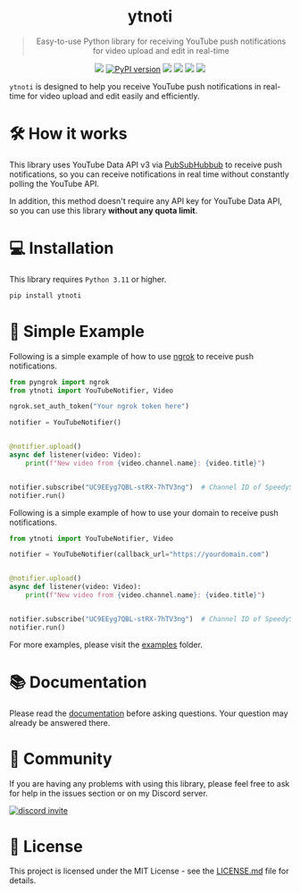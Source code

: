 <div align="center">
    <h1>ytnoti</h1>
</div>

<blockquote align="center">
    Easy-to-use Python library for receiving YouTube push notifications for video upload and edit in real-time
</blockquote>

<div align="center">
    <img src="https://img.shields.io/badge/Python-3.11%20%7C%203.12-blue?logo=python">
    <a href="https://pypi.org/project/ytnoti"><img src="https://img.shields.io/pypi/v/ytnoti.svg?color=brightgreen&logo=pypi&logoColor=yellow" alt="PyPI version"></a>
    <img src="https://img.shields.io/pepy/dt/ytnoti">
    <img src="https://img.shields.io/github/license/SeoulSKY/ytnoti">
    <img src="https://github.com/SeoulSKY/ytnoti/actions/workflows/ruff.yml/badge.svg">
    <img src="https://github.com/SeoulSKY/ytnoti/actions/workflows/pytest.yml/badge.svg">
</div>

`ytnoti` is designed to help you receive YouTube push notifications in real-time for video
upload and edit easily and efficiently.

# 🛠️ How it works

This library uses YouTube Data API v3 via
[PubSubHubbub](https://developers.google.com/youtube/v3/guides/push_notifications) to receive push
notifications, so you can receive notifications in real time without constantly polling the YouTube API.

In addition, this method doesn't require any API key for YouTube Data API, so you can use this library **without any quota limit**.

# 💻 Installation

This library requires `Python 3.11` or higher.

```bash
pip install ytnoti
```

# 📖 Simple Example

Following is a simple example of how to use [ngrok](https://dashboard.ngrok.com/get-started/setup) to receive push notifications.

```python
from pyngrok import ngrok
from ytnoti import YouTubeNotifier, Video

ngrok.set_auth_token("Your ngrok token here")

notifier = YouTubeNotifier()


@notifier.upload()
async def listener(video: Video):
    print(f"New video from {video.channel.name}: {video.title}")


notifier.subscribe("UC9EEyg7QBL-stRX-7hTV3ng")  # Channel ID of SpeedyStyle
notifier.run()
```

Following is a simple example of how to use your domain to receive push notifications.

```python
from ytnoti import YouTubeNotifier, Video

notifier = YouTubeNotifier(callback_url="https://yourdomain.com")


@notifier.upload()
async def listener(video: Video):
    print(f"New video from {video.channel.name}: {video.title}")


notifier.subscribe("UC9EEyg7QBL-stRX-7hTV3ng")  # Channel ID of SpeedyStyle
notifier.run()
```

For more examples, please visit the [examples](https://github.com/SeoulSKY/ytnoti/tree/main/examples) folder.

# 📚 Documentation

Please read the [documentation](https://ytnoti.readthedocs.io/en/latest/) before asking questions.
Your question may already be answered there.

# 👥 Community

If you are having any problems with using this library, please feel free to ask for help in the issues section or
on my Discord server.

<a href="https://discord.gg/kQZDJJB">
    <img alt="discord invite" src="http://invidget.switchblade.xyz/kQZDJJB">
</a>

# 📄 License

This project is licensed under the MIT License - see the [LICENSE.md](https://github.com/SeoulSKY/ytnoti/blob/main/LICENSE.md) file for details.
